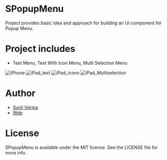 # SPopupMenu
Project provides basic idea and approach for building an UI component for Popup Menu.



# Project includes
* Text Menu, Text With Icon Menu, Multi Selection Menu

  

![iPhone](https://github.com/email2sunilverma/SPopupMenu/assets/71516140/1ca634d5-8153-4b32-9c4f-1cdab2ac1993)
![iPad_text](https://github.com/email2sunilverma/SPopupMenu/assets/71516140/f95a06c4-cc63-47d5-8716-2b9a29c7a020)
![iPad_iconn](https://github.com/email2sunilverma/SPopupMenu/assets/71516140/d8500593-ce52-424b-8ea5-b4fa6c09dd05)
![iPad_Multiselection](https://github.com/email2sunilverma/SPopupMenu/assets/71516140/6f475c45-27d2-4ffc-b017-6d1b898f48ff)


# Author   

* [Sunil Verma](https://github.com/email2sunilverma)
* [Web](https://sites.google.com/view/sunil-kumar-verma/home/)


# License
SPopupMenu is available under the MIT license. See the LICENSE file for more info.

